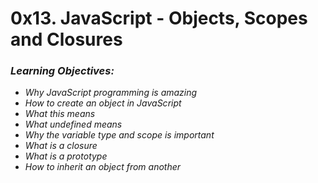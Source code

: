 # 0x13. JavaScript - Objects, Scopes and Closures

### _Learning Objectives:_

- _Why JavaScript programming is amazing_
- _How to create an object in JavaScript_
- _What this means_
- _What undefined means_
- _Why the variable type and scope is important_
- _What is a closure_
- _What is a prototype_
- _How to inherit an object from another_
